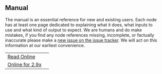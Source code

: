 ## Manual

The manual is an essential reference for new and existing users. Each node has at least one page dedicated to explaining what it does, what inputs to use and what kind of output to expect. We are humans and do make mistakes, if you find any node references missing, incomplete, or factually inaccurate please make a [new issue on the issue tracker](https://github.com/nortikin/sverchok/issues). We will act on this information at our earliest convenience.

<table class="sv_table">
  <tr>
    <td class="sv_table-elem">
        <a href="http://nikitron.cc.ua/sverch/html/main.html">
            Read Online</a></td>
    <td class="sv_table-elem"></td>
  </tr>
  <tr>
    <td class="sv_table-elem">
        <a href="docs/main.html">
            Online for 2.9x</a></td>
    <td class="sv_table-elem"></td>
  </tr>
</table>
